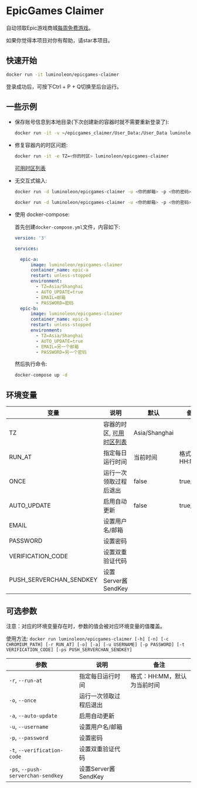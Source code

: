 # EpicGames Claimer

自动领取Epic游戏商城[每周免费游戏](https://www.epicgames.com/store/free-games)。

如果你觉得本项目对你有帮助，请star本项目。

## 快速开始

``` bash
docker run -it luminoleon/epicgames-claimer
```

登录成功后，可按下Ctrl + P + Q切换至后台运行。

## 一些示例

* 保存账号信息到本地目录(下次创建新的容器时就不需要重新登录了):

    ```bash
    docker run -it -v ~/epicgames_claimer/User_Data:/User_Data luminoleon/epicgames-claimer
    ```

* 修复容器内的时区问题:

    ```bash
    docker run -it -e TZ=<你的时区> luminoleon/epicgames-claimer
    ```

    [可用时区列表](https://en.wikipedia.org/wiki/List_of_tz_database_time_zones#List)

* 无交互式输入:

    ```bash
    docker run -d luminoleon/epicgames-claimer -u <你的邮箱> -p <你的密码>
    ```

    ```bash
    docker run -d luminoleon/epicgames-claimer -u <你的邮箱> -p <你的密码> -t <双重验证代码>
    ```

* 使用 docker-compose:

    首先创建`docker-compose.yml`文件，内容如下:

    ```yaml
    version: '3'

    services:

      epic-a:
          image: luminoleon/epicgames-claimer
          container_name: epic-a
          restart: unless-stopped
          environment:
            - TZ=Asia/Shanghai
            - AUTO_UPDATE=true
            - EMAIL=邮箱
            - PASSWORD=密码
      epic-b:
          image: luminoleon/epicgames-claimer
          container_name: epic-b
          restart: unless-stopped
          environment:
            - TZ=Asia/Shanghai
            - AUTO_UPDATE=true
            - EMAIL=另一个邮箱
            - PASSWORD=另一个密码
    ```

    然后执行命令:

    ```bash
    docker-compose up -d
    ```

## 环境变量

| 变量                    | 说明                  | 默认   | 备注                  |
| ----------------------- | -------------------- | ------ | -------------------- |
| TZ                      | 容器的时区, [可用时区列表](https://en.wikipedia.org/wiki/List_of_tz_database_time_zones#List) | Asia/Shanghai |  |
| RUN_AT                  | 指定每日运行时间      | 当前时间 | 格式：HH:MM          |
| ONCE                    | 运行一次领取过程后退出 | false   | true/false          |
| AUTO_UPDATE             | 启用自动更新          | false   | true/false          |
| EMAIL                   | 设置用户名/邮箱       |         |                     |
| PASSWORD                | 设置密码              |         |                     |
| VERIFICATION_CODE       | 设置双重验证代码      |         |                      |
| PUSH_SERVERCHAN_SENDKEY | 设置Server酱SendKey  |         |                      |

## 可选参数

注意：对应的环境变量存在时，参数的值会被对应环境变量的值覆盖。

使用方法: `docker run luminoleon/epicgames-claimer [-h] [-n] [-c CHROMIUM_PATH] [-r RUN_AT] [-o] [-a] [-u USERNAME] [-p PASSWORD] [-t VERIFICATION_CODE] [-ps PUSH_SERVERCHAN_SENDKEY]`

| 参数                               | 说明                     | 备注                      |
| ---------------------------------- | ----------------------- | ------------------------- |
| `-r`, `--run-at`                   | 指定每日运行时间         | 格式：HH:MM，默认为当前时间 |
| `-o`, `--once`                     | 运行一次领取过程后退出    |                           |
| `-a`, `--auto-update`              | 启用自动更新             |                           |
| `-u`, `--username`                 | 设置用户名/邮箱          |                           |
| `-p`, `--password`                 | 设置密码                 |                           |
| `-t`, `--verification-code`        | 设置双重验证代码          |                          |
| `-ps`, `--push-serverchan-sendkey` | 设置Server酱SendKey      |                          |
